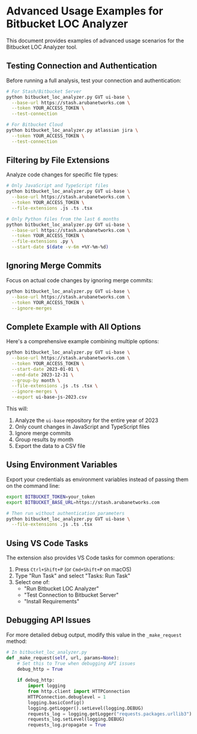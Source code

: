 # Advanced Usage Examples for Bitbucket LOC Analyzer

This document provides examples of advanced usage scenarios for the Bitbucket LOC Analyzer tool.

## Testing Connection and Authentication

Before running a full analysis, test your connection and authentication:

```bash
# For Stash/Bitbucket Server
python bitbucket_loc_analyzer.py GVT ui-base \
  --base-url https://stash.arubanetworks.com \
  --token YOUR_ACCESS_TOKEN \
  --test-connection

# For Bitbucket Cloud
python bitbucket_loc_analyzer.py atlassian jira \
  --token YOUR_ACCESS_TOKEN \
  --test-connection
```

## Filtering by File Extensions

Analyze code changes for specific file types:

```bash
# Only JavaScript and TypeScript files
python bitbucket_loc_analyzer.py GVT ui-base \
  --base-url https://stash.arubanetworks.com \
  --token YOUR_ACCESS_TOKEN \
  --file-extensions .js .ts .tsx

# Only Python files from the last 6 months
python bitbucket_loc_analyzer.py GVT ui-base \
  --base-url https://stash.arubanetworks.com \
  --token YOUR_ACCESS_TOKEN \
  --file-extensions .py \
  --start-date $(date -v-6m +%Y-%m-%d)
```

## Ignoring Merge Commits

Focus on actual code changes by ignoring merge commits:

```bash
python bitbucket_loc_analyzer.py GVT ui-base \
  --base-url https://stash.arubanetworks.com \
  --token YOUR_ACCESS_TOKEN \
  --ignore-merges
```

## Complete Example with All Options

Here's a comprehensive example combining multiple options:

```bash
python bitbucket_loc_analyzer.py GVT ui-base \
  --base-url https://stash.arubanetworks.com \
  --token YOUR_ACCESS_TOKEN \
  --start-date 2023-01-01 \
  --end-date 2023-12-31 \
  --group-by month \
  --file-extensions .js .ts .tsx \
  --ignore-merges \
  --export ui-base-js-2023.csv
```

This will:
1. Analyze the `ui-base` repository for the entire year of 2023
2. Only count changes in JavaScript and TypeScript files
3. Ignore merge commits
4. Group results by month
5. Export the data to a CSV file

## Using Environment Variables

Export your credentials as environment variables instead of passing them on the command line:

```bash
export BITBUCKET_TOKEN=your_token
export BITBUCKET_BASE_URL=https://stash.arubanetworks.com

# Then run without authentication parameters
python bitbucket_loc_analyzer.py GVT ui-base \
  --file-extensions .js .ts .tsx
```

## Using VS Code Tasks

The extension also provides VS Code tasks for common operations:

1. Press `Ctrl+Shift+P` (or `Cmd+Shift+P` on macOS)
2. Type "Run Task" and select "Tasks: Run Task"
3. Select one of:
   - "Run Bitbucket LOC Analyzer"
   - "Test Connection to Bitbucket Server"
   - "Install Requirements"

## Debugging API Issues

For more detailed debug output, modify this value in the `_make_request` method:

```python
# In bitbucket_loc_analyzer.py
def _make_request(self, url, params=None):
    # Set this to True when debugging API issues
    debug_http = True
    
    if debug_http:
        import logging
        from http.client import HTTPConnection
        HTTPConnection.debuglevel = 1
        logging.basicConfig()
        logging.getLogger().setLevel(logging.DEBUG)
        requests_log = logging.getLogger("requests.packages.urllib3")
        requests_log.setLevel(logging.DEBUG)
        requests_log.propagate = True
```
